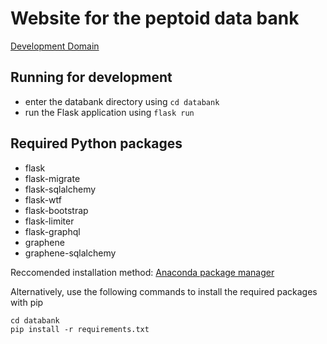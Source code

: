 # Website for the peptoid data bank
<a href = "http://ethan-dev.tech/" target="_blank">Development Domain</a>
## Running for development

- enter the databank directory using `cd databank`
- run the Flask application using `flask run`

## Required Python packages
- flask
- flask-migrate
- flask-sqlalchemy
- flask-wtf
- flask-bootstrap
- flask-limiter
- flask-graphql
- graphene
- graphene-sqlalchemy

Reccomended installation method: [Anaconda package manager](https://www.anaconda.com/products/individual)

Alternatively, use the following commands to install the required packages with pip
```shell
cd databank
pip install -r requirements.txt
```
